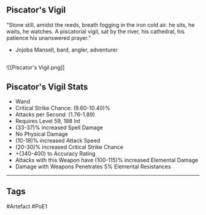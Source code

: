## Piscator's Vigil
"Stone still, amidst the reeds,
breath fogging in the iron cold air.
he sits, he waits, he watches.
A piscatorial vigil, sat by the river,
his cathedral, his patience his unanswered prayer."
- Jojoba Mansell, bard, angler, adventurer
##
![[Piscator's Vigil.png]]
## Piscator's Vigil Stats
- Wand
- Critical Strike Chance: (9.60-10.40)%
- Attacks per Second: (1.76-1.89)
- Requires Level 59, 188 Int
- (33-37)% increased Spell Damage
- No Physical Damage
- (10-18)% increased Attack Speed
- (20-30)% increased Critical Strike Chance
- +(340-400) to Accuracy Rating
- Attacks with this Weapon have (100-115)% increased Elemental Damage
- Damage with Weapons Penetrates 5% Elemental Resistances


---
## Tags
#Artefact
#PoE1